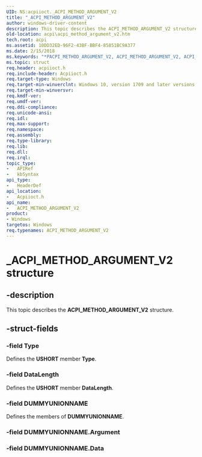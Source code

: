 ```yaml
---
UID: NS:acpiioct._ACPI_METHOD_ARGUMENT_V2
title: "_ACPI_METHOD_ARGUMENT_V2"
author: windows-driver-content
description: This topic describes the ACPI_METHOD_ARGUMENT_V2 structure.
old-location: acpi\acpi_method_argument_v2.htm
tech.root: acpi
ms.assetid: 10DD32ED-96F2-43BF-BBF4-85851BC9A377
ms.date: 2/15/2018
ms.keywords: "*PACPI_METHOD_ARGUMENT_V2, ACPI_METHOD_ARGUMENT_V2, ACPI_METHOD_ARGUMENT_V2 structure [ACPI Devices], PACPI_METHOD_ARGUMENT_V2, PACPI_METHOD_ARGUMENT_V2 structure pointer [ACPI Devices], _ACPI_METHOD_ARGUMENT_V2, acpi.acpi_method_argument_v2, acpiioct/ACPI_METHOD_ARGUMENT_V2, acpiioct/PACPI_METHOD_ARGUMENT_V2"
ms.topic: struct
req.header: acpiioct.h
req.include-header: Acpiioct.h
req.target-type: Windows
req.target-min-winverclnt: Windows 10, version 1709 and later versions.
req.target-min-winversvr: 
req.kmdf-ver: 
req.umdf-ver: 
req.ddi-compliance: 
req.unicode-ansi: 
req.idl: 
req.max-support: 
req.namespace: 
req.assembly: 
req.type-library: 
req.lib: 
req.dll: 
req.irql: 
topic_type:
-	APIRef
-	kbSyntax
api_type:
-	HeaderDef
api_location:
-	Acpiioct.h
api_name:
-	ACPI_METHOD_ARGUMENT_V2
product:
- Windows
targetos: Windows
req.typenames: ACPI_METHOD_ARGUMENT_V2
---
```


# _ACPI_METHOD_ARGUMENT_V2 structure


## -description


This topic describes the  <b>ACPI_METHOD_ARGUMENT_V2</b> structure.


## -struct-fields




### -field Type

Defines the <b>USHORT</b> member <b>Type</b>.


### -field DataLength

Defines the <b>USHORT</b> member <b>DataLength</b>.


### -field DUMMYUNIONNAME

Defines the members of <b>DUMMYUNIONNAME</b>.


### -field DUMMYUNIONNAME.Argument

 


### -field DUMMYUNIONNAME.Data

 



